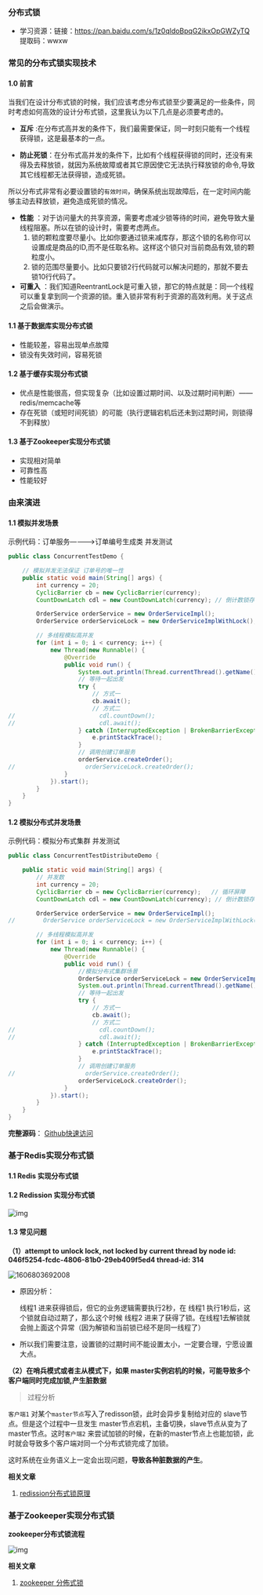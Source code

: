 ### 分布式锁

- 学习资源：链接：https://pan.baidu.com/s/1z0qldoBpqG2ikxOpGWZyTQ   提取码：wwxw 

### 常见的分布式锁实现技术

#### 1.0 前言

当我们在设计分布式锁的时候，我们应该考虑分布式锁至少要满足的一些条件，同时考虑如何高效的设计分布式锁，这里我认为以下几点是必须要考虑的。

- **互斥** :在分布式高并发的条件下，我们最需要保证，同一时刻只能有一个线程获得锁，这是最基本的一点。

- **防止死锁**：在分布式高并发的条件下，比如有个线程获得锁的同时，还没有来得及去释放锁，就因为系统故障或者其它原因使它无法执行释放锁的命令,导致其它线程都无法获得锁，造成死锁。

所以分布式非常有必要设置锁的`有效时间`，确保系统出现故障后，在一定时间内能够主动去释放锁，避免造成死锁的情况。

- **性能** ：对于访问量大的共享资源，需要考虑减少锁等待的时间，避免导致大量线程阻塞。所以在锁的设计时，需要考虑两点。
  1. 锁的颗粒度要尽量小。比如你要通过锁来减库存，那这个锁的名称你可以设置成是商品的ID,而不是任取名称。这样这个锁只对当前商品有效,锁的颗粒度小。
  2. 锁的范围尽量要小。比如只要锁2行代码就可以解决问题的，那就不要去锁10行代码了。
- **可重入** ：我们知道ReentrantLock是可重入锁，那它的特点就是：同一个线程可以重复拿到同一个资源的锁。重入锁非常有利于资源的高效利用。关于这点之后会做演示。

#### 1.1 基于数据库实现分布式锁

- 性能较差，容易出现单点故障
- 锁没有失效时间，容易死锁

#### 1.2 基于缓存实现分布式锁

- 优点是性能很高，但实现复杂（比如设置过期时间、以及过期时间判断）——redis/memcache等
- 存在死锁（或短时间死锁）的可能（执行逻辑宕机后还未到过期时间，则锁得不到释放）

#### 1.3 基于Zookeeper实现分布式锁

- 实现相对简单
- 可靠性高
- 性能较好

### 由来演进

#### 1.1 模拟并发场景

示例代码：订单服务————>订单编号生成类 并发测试

```java
public class ConcurrentTestDemo {

    // 模拟并发无法保证 订单号的唯一性
    public static void main(String[] args) {
        int currency = 20;
        CyclicBarrier cb = new CyclicBarrier(currency);
        CountDownLatch cdl = new CountDownLatch(currency); // 倒计数锁存器

        OrderService orderService = new OrderServiceImpl();
        OrderService orderServiceLock = new OrderServiceImplWithLock();

        // 多线程模拟高并发
        for (int i = 0; i < currency; i++) {
            new Thread(new Runnable() {
                @Override
                public void run() {
                    System.out.println(Thread.currentThread().getName() + "：我准备好");
                    // 等待一起出发
                    try {
                        // 方式一
                        cb.await();
                        // 方式二
//                        cdl.countDown();
//                        cdl.await();
                    } catch (InterruptedException | BrokenBarrierException e) {
                        e.printStackTrace();
                    }
                    // 调用创建订单服务
                    orderService.createOrder();
//                    orderServiceLock.createOrder();
                }
            }).start();
        }
    }
}
```

#### 1.2 模拟分布式并发场景

示例代码：模拟分布式集群 并发测试

```java
public class ConcurrentTestDistributeDemo {

    public static void main(String[] args) {
        // 并发数
        int currency = 20;
        CyclicBarrier cb = new CyclicBarrier(currency);   // 循环屏障
        CountDownLatch cdl = new CountDownLatch(currency); // 倒计数锁存器

        OrderService orderService = new OrderServiceImpl();
//        OrderService orderServiceLock = new OrderServiceImplWithLock();

        // 多线程模拟高并发
        for (int i = 0; i < currency; i++) {
            new Thread(new Runnable() {
                @Override
                public void run() {
                    //模拟分布式集群场景
                    OrderService orderServiceLock = new OrderServiceImplWithLock();
                    System.out.println(Thread.currentThread().getName() + "：我准备好");
                    // 等待一起出发
                    try {
                        // 方式一
                        cb.await();
                        // 方式二
//                        cdl.countDown();
//                        cdl.await();
                    } catch (InterruptedException | BrokenBarrierException e) {
                        e.printStackTrace();
                    }
                    // 调用创建订单服务
//                    orderService.createOrder();
                    orderServiceLock.createOrder();
                }
            }).start();
        }
    }
}
```

**完整源码**： [Github快速访问](https://github.com/GitHubWxw/Java-concurrent/tree/master/cloud-concurrent-redis/src/main/java/com/wxw/common/distributed_lock) 

### 基于Redis实现分布式锁

#### 1.1 Redis 实现分布式锁



#### 1.2 Redission 实现分布式锁

![img](assets/1090617-20190618183025891-1248337684.jpg) 



#### 1.3 常见问题

**（1）attempt to unlock lock, not locked by current thread by node id: 046f5254-fcdc-4806-81b0-29eb409f5ed4 thread-id: 314**

![1606803692008](assets/1606803692008.png) 

- 原因分析：

  线程1 进来获得锁后，但它的业务逻辑需要执行2秒，在 线程1 执行1秒后，这个锁就自动过期了，那么这个时候 
  线程2 进来了获得了锁。在线程1去解锁就会抛上面这个异常（因为解锁和当前锁已经不是同一线程了）

- 所以我们需要注意，设置锁的过期时间不能设置太小，一定要合理，宁愿设置大点。

**（2）在哨兵模式或者主从模式下，如果 master实例宕机的时候，可能导致多个客户端同时完成加锁,产生脏数据**  

> 过程分析

`客户端1` 对某个`master节点`写入了redisson锁，此时会异步复制给对应的 slave节点。但是这个过程中一旦发生 master节点宕机，主备切换，slave节点从变为了 master节点。这时`客户端2` 来尝试加锁的时候，在新的master节点上也能加锁，此时就会导致多个客户端对同一个分布式锁完成了加锁。

这时系统在业务语义上一定会出现问题，**导致各种脏数据的产生**。

**相关文章** 

1. [redission分布式锁原理](https://www.cnblogs.com/qdhxhz/p/11059200.html)  

### 基于Zookeeper实现分布式锁

**zookeeper分布式锁流程** 

![img](assets/1676531f71973f37) 

**相关文章** 

1. [zookeeper 分佈式锁](https://www.cnblogs.com/ysw-go/p/11444993.html) 








